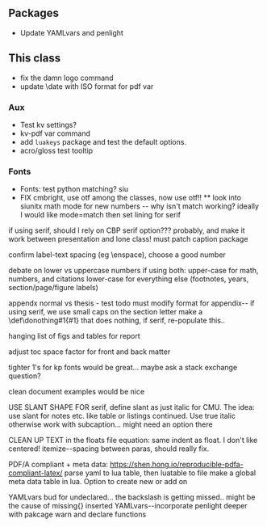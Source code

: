 ## Packages
* Update YAMLvars and penlight


## This class
* fix the damn logo command
* update \date with ISO format for pdf var

### Aux
* Test kv settings?
* kv-pdf var command
* add `luakeys` package and test the default options.
* acro/gloss test tooltip

### Fonts
* Fonts: test python matching? siu
* FIX cmbright, use otf among the classes, now use otf!!
** look into siunitx math mode for new numbers -- why isn't match working?
  ideally I would like mode=match then set lining  for serif

if using serif, 
	should I rely on CBP serif option??? probably, and make it work between presentation and lone class!
	must patch caption package

confirm label-text spacing (eg \enspace), choose a good number

debate on lower vs uppercase numbers if using both:
	upper-case for math, numbers, and citations
	lower-case for everything else (footnotes, years, section/page/figure labels)
	

appendx normal vs thesis - test
todo must modify format for appendix-- if using serif, we use small caps on the section letter
make a \def\donothing#1{#1} that does nothing, if serif, re-populate this..

hanging list of figs and tables for report


adjust toc space factor for front and back matter

tighter 1's for kp fonts would be great...
	maybe ask a stack exchange question?

clean document examples would be nice

USE SLANT SHAPE FOR serif, define slant as just italic for CMU.
The idea: use slant for notes etc. like table or listings continued. Use true italic otherwise
work with subcaption... might need an option there
  
  CLEAN UP TEXT in the floats file
    equation: same indent as float. I don't like centered!
  itemize--spacing between paras, should really fix.
  
  PDF/A compliant + meta data:
    https://shen.hong.io/reproducible-pdfa-compliant-latex/
	parse yaml to lua table, then luatable to file
	make a global meta data table in lua. Option to create new or add on
	
	
YAMLvars bud for undeclared... the backslash is getting missed.. might be the cause of missing{} inserted
	YAMLvars--incorporate penlight deeper with pakcage warn and declare functions

